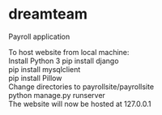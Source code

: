 # dreamteam
Payroll application

To host website from local machine: </br>
Install Python 3
pip install django </br>
pip install mysqlclient <br>
pip install Pillow <br>
Change directories to payrollsite/payrollsite <br>
python manage.py runserver </br>
The website will now be hosted at 127.0.0.1 <br>
